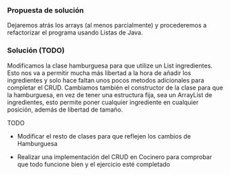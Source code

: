 ### Propuesta de solución

Dejaremos atrás los arrays (al menos parcialmente) y procederemos a refactorizar el programa usando Listas de Java.

### Solución (TODO)

Modificamos la clase hamburguesa para que utilize un List<Ingrediente> ingredientes. Esto nos va a permitir mucha más libertad a la hora de añadir los ingredientes y solo hace faltan unos pocos metodos adicionales para completar el CRUD. Cambiamos también el constructor de la clase para que la hamburguesa, en vez de tener una estructura fija, sea un ArrayList de ingredientes, esto permite poner cualquier ingrediente en cualquier posición, además de libertad de tamaño.

TODO

- Modificar el resto de clases para que reflejen los cambios de Hamburguesa

- Realizar una implementación del CRUD en Cocinero para comprobar que todo funcione bien y el ejercicio esté completado